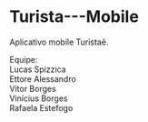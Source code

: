 # Turista---Mobile
Aplicativo mobile Turistaê.

Equipe: <br>
Lucas Spizzica<br>
Ettore Alessandro<br>
Vitor Borges<br>
Vinícius Borges<br>
Rafaela Estefogo<br>
